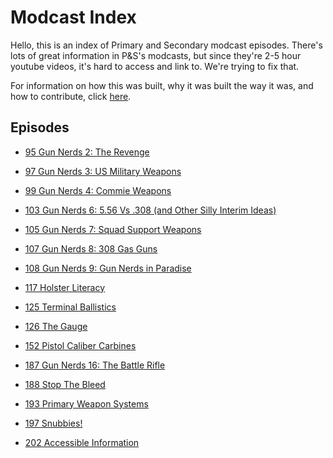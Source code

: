 
Modcast Index
======================

Hello, this is an index of Primary and Secondary modcast episodes.
There's lots of great information in P&S's modcasts, but since they're
2-5 hour youtube videos, it's hard to access and link to. We're trying
to fix that.

For information on how this was built, why it was built the way it was,
and how to contribute, click [here](info.md).

Episodes
--------------------

  * [95 Gun Nerds 2: The Revenge](95.md)

  * [97 Gun Nerds 3: US Military Weapons](97.md)

  * [99 Gun Nerds 4: Commie Weapons](99.md)

  * [103 Gun Nerds 6: 5.56 Vs .308 (and Other Silly Interim Ideas)](103.md)

  * [105 Gun Nerds 7: Squad Support Weapons](105.md)

  * [107 Gun Nerds 8: 308 Gas Guns](107.md)

  * [108 Gun Nerds 9: Gun Nerds in Paradise](108.md)

  * [117 Holster Literacy](117.md)

  * [125 Terminal Ballistics](125.md)

  * [126 The Gauge](126.md)

  * [152 Pistol Caliber Carbines](152.md)

  * [187 Gun Nerds 16: The Battle Rifle](187.md)

  * [188 Stop The Bleed](188.md)

  * [193 Primary Weapon Systems](193.md)

  * [197 Snubbies!](197.md)

  * [202 Accessible Information](202.md)

